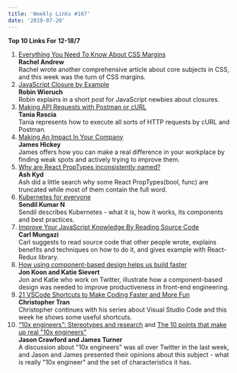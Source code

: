 ```yaml
---
title: 'Weekly Links #167'
date: '2019-07-20'
---
```


**Top 10 Links For 12-18/7**

1. [Everything You Need To Know About CSS Margins](https://www.smashingmagazine.com/2019/07/margins-in-css/)  
   **Rachel Andrew**  
   Rachel wrote another comprehensive article about core subjects in CSS, and this week was the turn of CSS margins.
2. [JavaScript Closure by Example](https://www.robinwieruch.de/javascript-closure/)  
   **Robin Wieruch**  
   Robin explains in a short post for JavaScript newbies about closures.
3. [Making API Requests with Postman or cURL](https://www.taniarascia.com/making-api-requests-postman-curl/)  
   **Tania Rascia**  
   Tania represents how to execute all sorts of HTTP requests by cURL and Postman.
4. [Making An Impact In Your Company](https://yourdevcareer.com/articles/making-an-impact-in-your-company)  
   **James Hickey**  
   James offers how you can make a real difference in your workplace by finding weak spots and actively trying to improve them.
5. [Why are React PropTypes inconsistently named?](https://ash.ms/2019-07-16/why-are-react-proptypes-inconsistently-named/)  
    **Ash Kyd**  
   Ash did a little search why some React PropTypes(bool, func) are truncated while most of them contain the full word.
6. [Kubernetes for everyone](https://dev.to/sendilkumarn/kubernetes-for-everyone-opb)  
   **Sendil Kumar N**  
   Sendil describes Kubernetes - what it is, how it works, its components and best practices.
7. [Improve Your JavaScript Knowledge By Reading Source Code](https://www.smashingmagazine.com/2019/07/javascript-knowledge-reading-source-code/)  
   **Carl Mungazi**  
   Carl suggests to read source code that other people wrote, explains benefits and techniques on how to do it, and gives example with React-Redux library.
8. [How using component-based design helps us build faster](https://blog.twitter.com/engineering/en_us/topics/infrastructure/2019/buildingfasterwithcomponents.html)  
   **Jon Koon and Katie Sievert**  
   Jon and Katie who work on Twitter, illustrate how a component-based design was needed to improve productiveness in front-end engineering.
9. [21 VSCode Shortcuts to Make Coding Faster and More Fun](https://dev.to/jsmanifest/21-vscode-shortcuts-to-make-coding-faster-and-more-fun-3b4m)  
   **Christopher Tran**  
   Christopher continues with his series about Visual Studio Code and this week he shows some useful shortcuts.
10. [“10x engineers”: Stereotypes and research](https://jasoncrawford.org/10x-engineers) and [The 10 points that make up real "10x engineers"](https://dev.to/turnerj/the-10-points-that-make-up-real-10x-engineers-4mj4)  
    **Jason Crawford and James Turner**  
    A discussion about "10x engineers" was all over Twitter in the last week, and Jason and James presented their opinions about this subject - what is really "10x engineer" and the set of characteristics it has.
